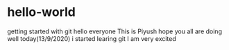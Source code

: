 # hello-world
getting started with git
hello everyone     This is Piyush 
hope you all are doing well
today(13/9/2020) i started learing git
I am very excited
